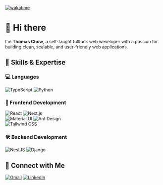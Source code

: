 [![wakatime](https://wakatime.com/badge/user/82bf4fbd-689b-4624-a70b-6072222fdd27.svg)](https://wakatime.com/@82bf4fbd-689b-4624-a70b-6072222fdd27)

# 👋 Hi there

I'm **Thomas Chow**, a self-taught fulltack web weveloper with a passion for building clean, scalable, and user-friendly web applications.

## 🌱 Skills & Expertise

### 💻 Languages
![TypeScript](https://img.shields.io/badge/TYPESCRIPT-3178C6?logo=Typescript&logoColor=white&style=for-the-badge)
![Python](https://img.shields.io/badge/PYTHON-3776AB?logo=Python&logoColor=white&style=for-the-badge)

### 🎨 Frontend Development
![React](https://img.shields.io/badge/REACT-61DAFB?logo=React&logoColor=black&style=for-the-badge)
![Next.js](https://img.shields.io/badge/NEXT.JS-000000?logo=Next.js&logoColor=white&style=for-the-badge)  
![Material UI](https://img.shields.io/badge/MATERIAL%20UI-007FFF?logo=MUI&logoColor=white&style=for-the-badge)
![Ant Design](https://img.shields.io/badge/ANT%20DESIGN-0170FE?logo=antdesign&logoColor=white&style=for-the-badge)  
![Tailwind CSS](https://img.shields.io/badge/TAILWIND%20CSS-06B6D4?logo=Tailwind%20CSS&logoColor=white&style=for-the-badge)

### 🛠 Backend Development
![NestJS](https://img.shields.io/badge/NESTJS-E0234E?logo=nestjs&logoColor=white&style=for-the-badge)
![Django](https://img.shields.io/badge/DJANGO-092E20?logo=Django&logoColor=white&style=for-the-badge)  

## 🔗 Connect with Me
[![Gmail](https://img.shields.io/badge/GMAIL-EA4335?logo=Gmail&logoColor=white&style=for-the-badge)](mailto:tomwf.chow@gmail.com)
[![LinkedIn](https://img.shields.io/badge/LINKEDIN-0A66C2?logo=LinkedIn&logoColor=white&style=for-the-badge)](https://www.linkedin.com/in/thomas-chow-68764530)

<!---
tomwf/tomwf is a ✨ special ✨ repository because its `README.md` (this file) appears on your GitHub profile.
You can click the Preview link to take a look at your changes.
--->
